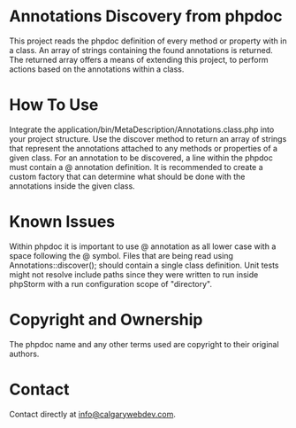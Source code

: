 Annotations Discovery from phpdoc
====================

This project reads the phpdoc definition of every method or property with in a class. An array of strings containing the found annotations is returned. The returned array offers a means of extending this project, to perform actions based on the annotations within a class.

How To Use
====================

Integrate the application/bin/MetaDescription/Annotations.class.php into your project structure. Use the discover method to return an array of strings that represent the annotations attached to any methods or properties of a given class. For an annotation to be discovered, a line within the phpdoc must contain a @ annotation definition. It is recommended to create a custom factory that can determine what should be done with the annotations inside the given class.

Known Issues
====================

Within phpdoc it is important to use @ annotation as all lower case with a space following the @ symbol. Files that are being read using Annotations::discover(); should contain a single class definition. Unit tests might not resolve include paths since they were written to run inside phpStorm with a run configuration scope of "directory".  

Copyright and Ownership
====================
The phpdoc name and any other terms used are copyright to their original authors.

Contact
====================

Contact directly at [info@calgarywebdev.com](info@calgarywebdev.com).